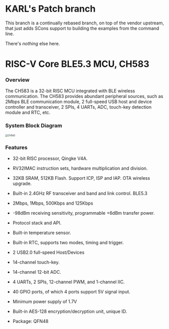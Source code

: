 # KARL's Patch branch
This branch is a continually rebased branch, on top of the vendor upstream,
that just adds SCons support to building the examples from the command line.

There's _nothing_ else here.

# RISC-V Core BLE5.3 MCU, CH583

### Overview

The CH583 is a 32-bit RISC MCU integrated with BLE wireless communication. The CH583 provides abundant peripheral sources, such as 2Mbps BLE communication module, 2 full-speed USB host and device controller and transceiver, 2 SPIs, 4 UARTs, ADC, touch-key detection module and RTC, etc.

### System Block Diagram

<img src="image\CH583.jpg" alt="CH583" style="zoom:50%;" />

### Features

- 32-bit RISC processor, Qingke V4A.

- RV32IMAC instruction sets, hardware multiplication and division.

- 32KB SRAM, 512KB Flash. Support ICP, ISP and IAP. OTA wireless upgrade.

- Built-in 2.4GHz RF transceiver and band and link control. BLE5.3

- 2Mbps, 1Mbps, 500Kbps and 125Kbps

- -98dBm receiving sensitivity, programmable +6dBm transfer power.

- Protocol stack and API.

- Built-in temperature sensor.

- Built-in RTC, supports two modes, timing and trigger.

- 2 USB2.0 full-speed Host/Devices

- 14-channel touch-key.

- 14-channel 12-bit ADC.

- 4 UARTs, 2 SPIs, 12-channel PWM, and 1-channel IIC.

- 40 GPIO ports, of which 4 ports support 5V signal input.

- Minimum power supply of 1.7V

- Built-in AES-128 encryption/decryption unit, unique ID.

- Package: QFN48
